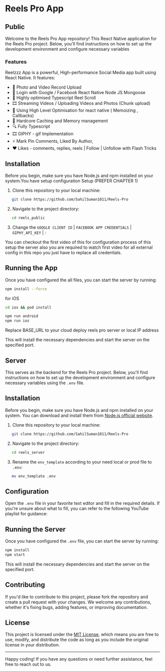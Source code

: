 #    Reels Pro App
## Public

Welcome to the Reels Pro App repository! This React Native application for the Reels Pro project. Below, you'll find instructions on how to set up the development environment and configure necessary variables 

### Features

Reelzzz App is a powerful, High-performance Social Media app built using React Native. It features:

* 📸 Photo and Video Record Upload
* 🗿 Login with Google / Facebook React Native Node JS Mongoose
* 📱 Highly optimised Typescript Reel Scroll
* 🎞️ Streaming Videos / Uploading Videos and Photos (Chunk upload)
* 🗿 Using High Level Optimisation for react native ( Memoizing , Callbacks)
* 🎨 Hardcore Caching and Memory management
* 🔍 Fully Typescript
* 🎞️ GIPHY - gif Implementation
* ⚡ Mark Pin Comments, Liked By Author, 
* ❤️ Likes - comments, replies, reels | Follow | Unfollow with Flash Tricks


## Installation

Before you begin, make sure you have Node.js and npm installed on your system.You have setup configuration  Setup (PREFER CHAPTER 1) 

1. Clone this repository to your local machine:

```sh
   git clone https://github.com/SahilSuman1011/Reels-Pro
```

2. Navigate to the project directory:

```sh
   cd reels_public
 ```

3. Change the `GOOGLE CLIENT ID` | `FACEBOOK APP CREDENTIALS` | `GIPHY_API_KEY` | :

You can checkout the first video of this for configuration process of this 
setup the server also you are required to watch first video for all external config 
in this repo you just have to replace all credentials.


## Running the App

Once you have configured the all files, you can start the server by running:

```sh
npm install --force
```

for iOS
```sh
cd ios && pod install 
```

```sh
npm run android
npm run ios
```

Replace BASE_URL to your cloud deploy reels pro server or local IP address

This will install the necessary dependencies and start the server on the specified port.


## Server
This serves as the backend for the Reels Pro project. Below, you'll find instructions on how to set up the development environment and configure necessary variables using the `.env` file.


## Installation

Before you begin, make sure you have Node.js and npm installed on your system. You can download and install them from [Node.js official website](https://nodejs.org/).

1. Clone this repository to your local machine:

```sh
   git clone https://github.com/SahilSuman1011/Reels-Pro
```

2. Navigate to the project directory:

```sh
   cd reels_server
 ```

3. Rename the `env_template` according to your need local or prod file to `.env`:

```sh
   mv env_template .env
  ```

## Configuration

Open the `.env` file in your favorite text editor and fill in the required details. If you're unsure about what to fill, you can refer to the following YouTube playlist for guidance:


## Running the Server

Once you have configured the `.env` file, you can start the server by running:

```sh
npm install
npm start
```

This will install the necessary dependencies and start the server on the specified port.

## Contributing

If you'd like to contribute to this project, please fork the repository and create a pull request with your changes. We welcome any contributions, whether it's fixing bugs, adding features, or improving documentation.

## License

This project is licensed under the [MIT License](LICENSE), which means you are free to use, modify, and distribute the code as long as you include the original license in your distribution.

---

Happy coding! If you have any questions or need further assistance, feel free to reach out to us.
